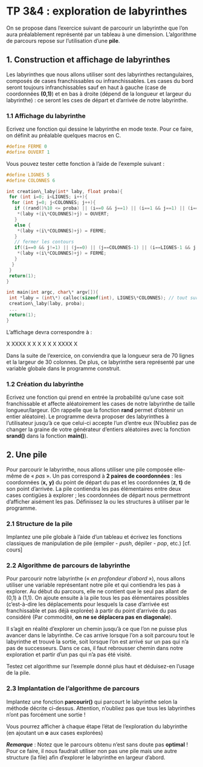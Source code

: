 # TP 3&4 : exploration de labyrinthes

On se propose dans l’exercice suivant de parcourir un labyrinthe que l’on aura préalablement représenté par un tableau à une dimension. L’algorithme de parcours repose sur l’utilisation d’une **pile**.

## 1. Construction et affichage de labyrinthes

Les labyrinthes que nous allons utiliser sont des labyrinthes rectangulaires, composés de cases franchissables ou infranchissables. Les cases du bord seront toujours infranchissables sauf en haut à gauche (case de coordonnées **(0,1)**) et en bas à droite (dépend de la longueur et largeur du labyrinthe) : ce seront les cses de départ et d’arrivée de notre labyrinthe.

### 1.1 Affichage du labyrinthe

Ecrivez une fonction qui dessine le labyrinthe en mode texte. Pour ce faire, on définit au préalable quelques macros en C.

```c
#define FERME 0
#define OUVERT 1
```

Vous pouvez tester cette fonction à l’aide de l’exemple suivant :

```c
#define LIGNES 5
#define COLONNES 6

int creation\_laby(int* laby, float proba){
 for (int i=0; i<LIGNES; i++){
  for (int j=0; j<COLONNES; j++){
   if ((rand()%10 <= proba) || (i==0 && j==1) || (i==1 && j==1) || (i==LIGNES-1 && j==COLONNES-2)){
    *(laby +(i\*COLONNES)+j) = OUVERT;
   }
   else {
    *(laby +(i\*COLONNES)+j) = FERME;
   }
   // fermer les contours
   if((i==0 && j!=1) || (j==0) || (j==COLONNES-1) || (i==LIGNES-1 && j!=COLONNES-2)){
    *(laby +(i\*COLONNES)+j) = FERME;
   }
  }
 }
 return(1);
}

int main(int argc, char\* argv[]){
 int *laby = (int\*) calloc(sizeof(int), LIGNES\*COLONNES); // tout sur une ligne
 creation\_laby(laby, proba);
 ...
 return(1);
}
```

L’affichage devra correspondre à :

X XXXX
X X
X X
X X
XXXX X

Dans la suite de l’exercice, on conviendra que la longueur sera de 70 lignes et la largeur de 30 colonnes. De plus, ce labyrinthe sera représenté par une variable globale dans le programme construit.

### 1.2 Création du labyrinthe

Ecrivez une fonction qui prend en entrée la probabilité qu’une case soit franchissable et affecte aléatoirement les cases de notre labyrinthe de taille longueur/largeur. (On rappelle que la fonction **rand** permet d’obtenir un entier aléatoire).
Le programme devra proposer des labyrinthes à l’utilisateur jusqu’à ce que celui-ci accepte l’un d’entre eux (N’oubliez pas de changer la graine de votre générateur d’entiers aléatoires avec la fonction **srand()** dans la fonction **main()**).

## 2. Une pile

Pour parcourir le labyrinthe, nous allons utiliser une pile composée elle-même de « *pas* ». Un pas correspond à **2 paires de coordonnées** : les coordonnées (**x,** **y)** du point de départ du pas et les coordonnées (**z**, **t)** de son point d’arrivée.
La pile contiendra les pas élémentaires entre deux cases contigües à explorer ; les coordonnées de départ nous permettront d’afficher aisément les pas.
Définissez la ou les structures à utiliser par le programme.

### 2.1 Structure de la pile

Implantez une pile globale à l’aide d’un tableau et écrivez les fonctions classiques de manipulation de pile (empiler - *push*, dépiler - *pop*, etc.) [cf. cours]

### 2.2 Algorithme de parcours de labyrinthe

Pour parcourir notre labyrinthe (« *en profondeur d’abord* »), nous allons utiliser une variable représentant notre pile et qui contiendra les pas à explorer. Au début du parcours, elle ne contient que le seul pas allant de (0,1) à (1,1). On ajoute ensuite à la pile tous les pas élémentaires possibles (c’est-à-dire les déplacements pour lesquels la case d’arrivée est franchissable et pas déjà explorée) à partir du point d’arrivée du pas considéré (Par commodité, **on ne se déplacera pas en diagonale**).

Il s’agit en réalité d’explorer un chemin jusqu’à ce que l’on ne puisse plus avancer dans le labyrinthe. Ce cas arrive lorsque l’on a soit parcouru tout le labyrinthe et trouvé la sortie, soit lorsque l’on est arrivé sur un pas qui n’a pas de successeurs. Dans ce cas, il faut rebrousser chemin dans notre exploration et partir d’un pas qui n’a pas été visité.

Testez cet algorithme sur l’exemple donné plus haut et déduisez-en l’usage de la pile.

### 2.3 Implantation de l’algorithme de parcours
Implantez une fonction **parcourir()** qui parcourt le labyrinthe selon la méthode décrite ci-dessus. Attention, n’oubliez pas que tous les labyrinthes n’ont pas forcément une sortie !

Vous pourrez afficher à chaque étape l’état de l’exploration du labyrinthe (en ajoutant un **o** aux cases explorées)

***Remarque*** : Notez que le parcours obtenu n’est sans doute pas **optimal** !
Pour ce faire, il nous faudrait utiliser non pas une pile mais une autre structure (la file) afin d’explorer le labyrinthe en largeur d’abord.


